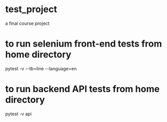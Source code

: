 ﻿# test_project
a final course project

# to run selenium front-end tests from home directory
pytest -v --tb=line --language=en

# to run backend API tests from home directory
pytest -v api
